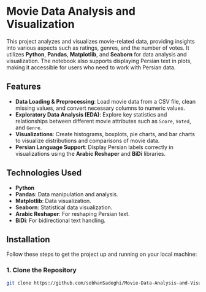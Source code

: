 # Movie Data Analysis and Visualization

This project analyzes and visualizes movie-related data, providing insights into various aspects such as ratings, genres, and the number of votes. It utilizes **Python**, **Pandas**, **Matplotlib**, and **Seaborn** for data analysis and visualization. The notebook also supports displaying Persian text in plots, making it accessible for users who need to work with Persian data.

## Features

- **Data Loading & Preprocessing**: Load movie data from a CSV file, clean missing values, and convert necessary columns to numeric values.
- **Exploratory Data Analysis (EDA)**: Explore key statistics and relationships between different movie attributes such as `Score`, `Voted`, and `Genre`.
- **Visualizations**: Create histograms, boxplots, pie charts, and bar charts to visualize distributions and comparisons of movie data.
- **Persian Language Support**: Display Persian labels correctly in visualizations using the **Arabic Reshaper** and **BiDi** libraries.

## Technologies Used

- **Python**
- **Pandas**: Data manipulation and analysis.
- **Matplotlib**: Data visualization.
- **Seaborn**: Statistical data visualization.
- **Arabic Reshaper**: For reshaping Persian text.
- **BiDi**: For bidirectional text handling.

## Installation

Follow these steps to get the project up and running on your local machine:

### 1. Clone the Repository

```bash
git clone https://github.com/sobhanSadeghi/Movie-Data-Analysis-and-Visualization.git
